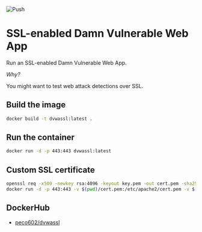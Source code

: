 ![Push](https://github.com/Peco602/dvwassl/actions/workflows/push.yml/badge.svg)

# SSL-enabled Damn Vulnerable Web App

Run an SSL-enabled Damn Vulnerable Web App.

*Why?*

You might want to test web attack detections over SSL.

## Build the image

```bash
docker build -t dvwassl:latest .
```

## Run the container

```bash
docker run -d -p 443:443 dvwassl:latest
```

## Custom SSL certificate

```bash
openssl req -x509 -newkey rsa:4096 -keyout key.pem -out cert.pem -sha256 -days 365 -nodes
docker run -d -p 443:443 -v $(pwd)/cert.pem:/etc/apache2/cert.pem -v $(pwd)/key.pem:/etc/apache2/key.pem dvwassl:latest
```

## DockerHub

- [peco602/dvwassl](https://hub.docker.com/r/peco602/dvwassl)
